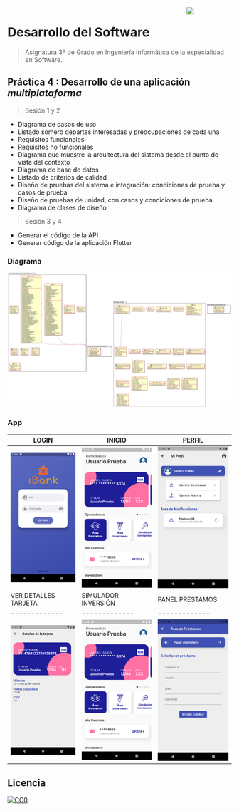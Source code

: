 <img src="https://secretariageneral.ugr.es/pages/ivc/descarga/_img/vertical/ugrmarca01color_2/!/download" align="right" width="20%" />

# Desarrollo del Software
> Asignatura 3º de Grado en Ingeniería Informática de la especialidad en Software.

## Práctica 4 : Desarrollo de una aplicación *multiplataforma*

> Sesión 1 y 2

- Diagrama de casos de uso
- Listado somero departes interesadas y preocupaciones de cada una
- Requisitos funcionales
- Requisitos no funcionales
- Diagrama que muestre la arquitectura del sistema desde el punto de vista del contexto
- Diagrama de base de datos
- Listado de criterios de calidad
- Diseño de pruebas del sistema e integración: condiciones de prueba y casos de prueba
- Diseño de pruebas de unidad, con casos y condiciones de prueba 
- Diagrama de clases de diseño

> Sesión 3 y 4

- Generar el código de la API
- Generar código de la aplicación Flutter

### Diagrama
![Diagrama](./assets/svg/diagrama.svg)

### App

| LOGIN  | INICIO | PERFIL |
| ------------- | ------------- | ------------- |
| ![](./assets/images/screenshots/login.png)  | ![](./assets/images/screenshots/posicionglobal.png)  | ![](./assets/images/screenshots/perfil.png)  |
| VER DETALLES TARJETA  | SIMULADOR INVERSIÓN | PANEL PRESTAMOS |
| ------------- | ------------- | ------------- |
| ![](./assets/images/screenshots/vertarjeta.png)  | ![](./assets/images/screenshots/posicionglobal.png)  | ![](./assets/images/screenshots/prestamos.png)  |

## Licencia
[![CC0](https://licensebuttons.net/l/by-nc-nd/4.0/88x31.png)](http://creativecommons.org/licenses/by-nc-nd/4.0/)
